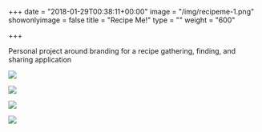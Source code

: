 +++
date = "2018-01-29T00:38:11+00:00"
image = "/img/recipeme-1.png"
showonlyimage = false
title = "Recipe Me!"
type = ""
weight = "600"

+++
<!--more-->

Personal project around branding for a recipe gathering, finding, and sharing application

![](/img/recipeme-1.png)

![](/img/recipeme-2.png)

![](/img/recipeme-3.png)

![](/img/recipeme-4.png)